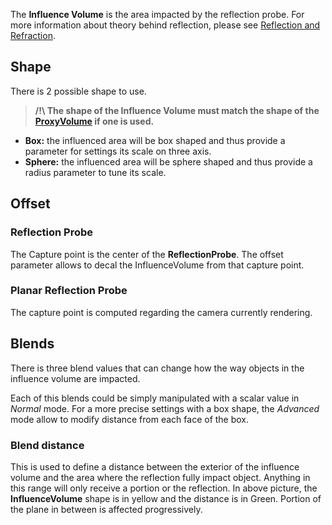 The **Influence Volume** is the area impacted by the reflection probe. 
For more information about theory behind reflection, please see [Reflection and Refraction](https://github.com/Unity-Technologies/ScriptableRenderPipeline/wiki/Reflection-and-Refraction).

## Shape
There is 2 possible shape to use.

> **/!\\ The shape of the Influence Volume must match the shape of the [ProxyVolume](https://github.com/Unity-Technologies/ScriptableRenderPipeline/wiki/Proxy-Volume) if one is used.**

* **Box:** the influenced area will be box shaped and thus provide a parameter for settings its scale on three axis.
* **Sphere:** the influenced area will be sphere shaped and thus provide a radius parameter to tune its scale.

## Offset
### Reflection Probe
The Capture point is the center of the **ReflectionProbe**. The offset parameter allows to decal the InfluenceVolume from that capture point.
### Planar Reflection Probe
The capture point is computed regarding the camera currently rendering.

## Blends
There is three blend values that can change how the way objects in the influence volume are impacted.

Each of this blends could be simply manipulated with a scalar value in _Normal_ mode. For a more precise settings with a box shape, the _Advanced_ mode allow to modify distance from each face of the box.
### Blend distance
This is used to define a distance between the exterior of the influence volume and the area where the reflection fully impact object. Anything in this range will only receive a portion or the reflection. In above picture, the **InfluenceVolume** shape is in yellow and the distance is in Green. Portion of the plane in between is affected progressively.